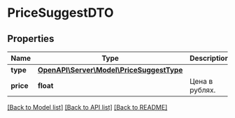 # PriceSuggestDTO

## Properties
Name | Type | Description | Notes
------------ | ------------- | ------------- | -------------
**type** | [**OpenAPI\Server\Model\PriceSuggestType**](PriceSuggestType.md) |  | [optional] 
**price** | **float** | Цена в рублях. | [optional] 

[[Back to Model list]](../README.md#documentation-for-models) [[Back to API list]](../README.md#documentation-for-api-endpoints) [[Back to README]](../README.md)


